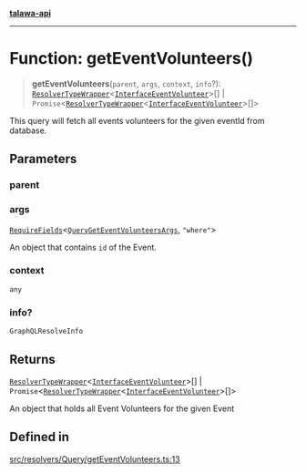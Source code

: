 [**talawa-api**](../../../../README.md)

***

# Function: getEventVolunteers()

> **getEventVolunteers**(`parent`, `args`, `context`, `info`?): [`ResolverTypeWrapper`](../../../../types/generatedGraphQLTypes/type-aliases/ResolverTypeWrapper.md)\<[`InterfaceEventVolunteer`](../../../../models/EventVolunteer/interfaces/InterfaceEventVolunteer.md)\>[] \| `Promise`\<[`ResolverTypeWrapper`](../../../../types/generatedGraphQLTypes/type-aliases/ResolverTypeWrapper.md)\<[`InterfaceEventVolunteer`](../../../../models/EventVolunteer/interfaces/InterfaceEventVolunteer.md)\>[]\>

This query will fetch all events volunteers for the given eventId from database.

## Parameters

### parent

### args

[`RequireFields`](../../../../types/generatedGraphQLTypes/type-aliases/RequireFields.md)\<[`QueryGetEventVolunteersArgs`](../../../../types/generatedGraphQLTypes/type-aliases/QueryGetEventVolunteersArgs.md), `"where"`\>

An object that contains `id` of the Event.

### context

`any`

### info?

`GraphQLResolveInfo`

## Returns

[`ResolverTypeWrapper`](../../../../types/generatedGraphQLTypes/type-aliases/ResolverTypeWrapper.md)\<[`InterfaceEventVolunteer`](../../../../models/EventVolunteer/interfaces/InterfaceEventVolunteer.md)\>[] \| `Promise`\<[`ResolverTypeWrapper`](../../../../types/generatedGraphQLTypes/type-aliases/ResolverTypeWrapper.md)\<[`InterfaceEventVolunteer`](../../../../models/EventVolunteer/interfaces/InterfaceEventVolunteer.md)\>[]\>

An object that holds all Event Volunteers for the given Event

## Defined in

[src/resolvers/Query/getEventVolunteers.ts:13](https://github.com/Suyash878/talawa-api/blob/095e6964ce2a06c1c30d1acf81b6162203f1db91/src/resolvers/Query/getEventVolunteers.ts#L13)
